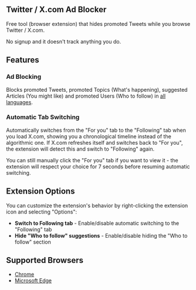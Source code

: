 ## Twitter / X.com Ad Blocker

Free tool (browser extension) that hides promoted Tweets while you browse Twitter / X.com.

No signup and it doesn't track anything you do.

## Features

### Ad Blocking
Blocks promoted Tweets, promoted Topics (What's happening), suggested Articles (You might like) and promoted Users (Who to follow) in [all languages](https://github.com/ryanckulp/twitter_ad_blocker/pull/18).

### Automatic Tab Switching
Automatically switches from the "For you" tab to the "Following" tab when you load X.com, showing you a chronological timeline instead of the algorithmic one. If X.com refreshes itself and switches back to "For you", the extension will detect this and switch to "Following" again.

You can still manually click the "For you" tab if you want to view it - the extension will respect your choice for 7 seconds before resuming automatic switching.

## Extension Options

You can customize the extension's behavior by right-clicking the extension icon and selecting "Options":

- **Switch to Following tab** - Enable/disable automatic switching to the "Following" tab
- **Hide "Who to follow" suggestions** - Enable/disable hiding the "Who to follow" section

## Supported Browsers

- [Chrome](https://chrome.google.com/webstore/detail/hide-twitter-ads-block-pr/bapmhjebfdbdpjjfafnkfidijkjlkakf?hl=en)
- [Microsoft Edge](https://microsoftedge.microsoft.com/addons/detail/hide-twitter-ads-block-/cmnfoolkmkhjkjppnnijolhblhkefmck)
